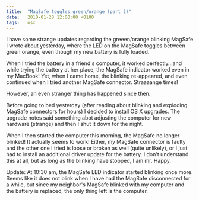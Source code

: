 ```yaml
---
title:	"MagSafe toggles green/orange (part 2)"
date:	2010-01-28 12:00:00 +0100
tags: 	osx
---
```



I have some strange updates regarding the greeen/orange blinking MagSafe I wrote
about yesterday, where the LED on the MagSafe toggles between green orange, even
though my new battery is fully loaded.

When I tried the battery in a friend's computer, it worked perfectly...and while
trying the battery at her place, the MagSafe indicator worked even in my MacBook!
Yet, when I came home, the blinking re-appeared, and even continued when I tried
another MagSafe connector. Straaaange times!

However, an even stranger thing has happened since then.

Before going to bed yesterday (after reading about blinking and exploding MagSafe
connectors for hours) I decided to install OS X upgrades. The upgrade notes said
something abot adjusting the computer for new hardware (strange) and then I shut
it down for the night.

When I then started the computer this morning, the MagSafe no longer blinked! It
actually seems to work! Either, my MagSafe connector is faulty and the other one
I tried is loose or broken as well (quite unlikely), or I just had to install an
additional driver update for the battery. I don't understand this at all, but as
long as the blinking have stopped, I am mr. Happy.

Update: At 10:30 am, the MagSafe LED indicator started blinking once more. Seems
like it does not blink when I have had the MagSafe disconnected for a while, but
since my neighbor's MagSafe blinked with my computer and the battery is replaced,
the only thing left is the computer.